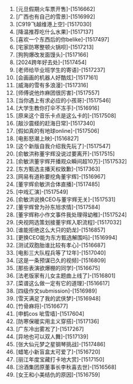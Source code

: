 
1. [元旦假期火车票开售]-[1516662]
1. [广西也有自己的雪景]-[1516992]
1. [C919飞越维港上空]-[1517030]
1. [降温推荐吃什么水果]-[1517137]
1. [喜欢一个东西后的你belike]-[1517497]
1. [宅家防寒整顿火锅呗]-[1517213]
1. [狗狗爆改发面馒头]-[1517166]
1. [2024跨年好去处]-[1517454]
1. [老师给毕业班学生的寄语]-[1517237]
1. [会画画的机器人好酷炫]-[1517161]
1. [威海的雪有多浪漫]-[1517316]
1. [师傅说他炸麻团很厉害]-[1517557]
1. [当你遇上有求必应的小孩哥]-[1517546]
1. [大学生教你打伞不冻手]-[1516916]
1. [原来这个音乐卡点是这么卡的]-[1517508]
1. [敲沙震蛏的赶海日常]-[1517340]
1. [假如真的有地球online]-[1517506]
1. [电影怒潮上映]-[1516827]
1. [这个新版自我介绍我先玩了]-[1517547]
1. [俞敏洪称董宇辉没说过要离开]-[1517515]
1. [俞敏洪董宇辉开播观众瞬间超10万]-[1517532]
1. [东方甄选主播天权致歉]-[1517363]
1. [网易有道称要挖角董宇辉]-[1516967]
1. [董宇辉俞敏洪合体直播]-[1517485]
1. [中戏汇演]-[1517549]
1. [俞敏洪说换CEO与董宇辉无关]-[1517531]
1. [董宇辉曾为孙东旭求情]-[1517584]
1. [董宇辉称小作文事件我处理得幼稚]-[1517524]
1. [央视网选策划接董宇辉入职流程]-[1517032]
1. [谁能拒绝这么大只的奶龙]-[1516857]
1. [更换CEO能为东方甄选解围吗]-[1516994]
1. [测试双胞胎谁比较有孝心]-[1516687]
1. [电影三大队程兵等了12年]-[1517040]
1. [这是一条预谋已久的视频]-[1516809]
1. [那些表演欲爆棚的同学]-[1516675]
1. [法老版家有儿女主题曲上线了]-[1516801]
1. [菜谱这么做一定有它的道理]-[1516617]
1. [四级作文submission]-[1516989]
1. [雪天满足了我的武侠梦]-[1516948]
1. [竹骨麻将]-[1516677]
1. [申鹤cos 呲雪墙]-[1517604]
1. [防寒保暖实用主义穿搭]-[1517136]
1. [广东冷出雾凇了]-[1517267]
1. [异地也可以双人舞]-[1517139]
1. [张大仙元梦之星钢琴挑战]-[1517486]
1. [蜡笔小新盲盒太可爱了]-[1516720]
1. [丽江年度宝藏打卡地大赏]-[1517150]
1. [汾酒集团原董事长李秋喜去世]-[1516568]
1. [女王和小美结仇的原因]-[1516759]